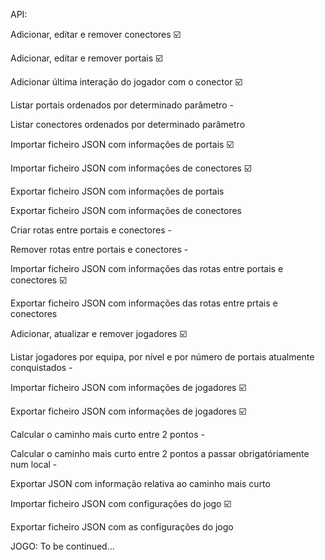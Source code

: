 API:

Adicionar, editar e remover conectores ☑️

Adicionar, editar e remover portais ☑️

Adicionar última interação do jogador com o conector ☑️

Listar portais ordenados por determinado parâmetro - 

Listar conectores ordenados por determinado parâmetro 

Importar ficheiro JSON com informações de portais ☑️

Importar ficheiro JSON com informações de conectores ☑️

Exportar ficheiro JSON com informações de portais 

Exportar ficheiro JSON com informações de conectores 

Criar rotas entre portais e conectores -

Remover rotas entre portais e conectores -

Importar ficheiro JSON com informações das rotas entre portais e conectores ☑️

Exportar ficheiro JSON com informações das rotas entre prtais e conectores 

Adicionar, atualizar e remover jogadores ☑️ 

Listar jogadores por equipa, por nível e por número de portais atualmente conquistados -

Importar ficheiro JSON com informações de jogadores ☑️

Exportar ficheiro JSON com informações de jogadores ☑️

Calcular o caminho mais curto entre 2 pontos -

Calcular o caminho mais curto entre 2 pontos a passar obrigatóriamente num local -

Exportar JSON com informação relativa ao caminho mais curto 

Importar ficheiro JSON com configurações do jogo ☑️

Exportar ficheiro JSON com as configurações do jogo


JOGO:
To be continued...
